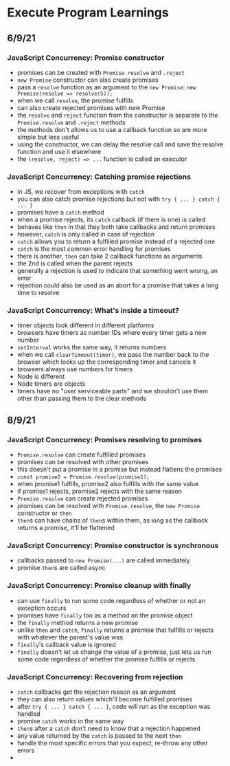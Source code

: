 # Execute Program Learnings

## 6/9/21

### JavaScript Concurrency: Promise constructor

- promises can be created with `Promise.resolve` and `.reject`
- `new Promise` constructor can also create promises
- pass a `resolve` function as an argument to the `new Promise`: `new Promise(resolve => resolve(5));`
- when we call `resolve`, the promise fulfills
- can also create rejected promises with new Promise
- the `resolve` and `reject` function from the constructor is separate to the `Promise.resolve` and `.reject` methods
- the methods don't allows us to use a callback function so are more simple but less useful
- using the constructor, we can delay the resolve call and save the resolve function and use it elsewhere
- the `(resolve, reject) => ...` function is called an executor

### JavaScript Concurrency: Catching promise rejections

- in JS, we recover from exceptions with `catch`
- you can also catch promise rejections but not with `try { ... } catch { ... }`
- promises have a `catch` method
- when a promise rejects, its `catch` callback (if there is one) is called
- behaves like `then` in that they both take callbacks and return promises
- however, `catch` is only called in case of rejection
- `catch` allows you to return a fulfilled promise instead of a rejected one
- `catch` is the most common error handling for promises
- there is another, `then` can take 2 callback functions as arguments
- the 2nd is called when the parent rejects
- generally a rejection is used to indicate that something went wrong, an error
- rejection could also be used as an abort for a promise that takes a long time to resolve

### JavaScript Concurrency: What's inside a timeout?

- timer objects look different in different platforms
- browsers have timers as number IDs where every timer gets a new number
- `setInterval` works the same way, it returns numbers
- when we call `clearTimeout(timer)`, we pass the number back to the browser which looks up the corresponding timer and cancels it
- browsers always use numbers for timers
- Node is different
- Node timers are objects
- timers have no "user serviceable parts" and we shouldn't use them other than passing them to the clear methods

## 8/9/21

### JavaScript Concurrency: Promises resolving to promises

- `Promise.resolve` can create fulfilled promises
- promises can be resolved with other promises
- this doesn't put a promise in a promise but instead flattens the promises
- `const promise2 = Promise.resolve(promise1);`
- when promise1 fulfills, promise2 also fulfills with the same value
- if promise1 rejects, promise2 rejects with the same reason
- `Promise.resolve` can create rejected promises
- promises can be resolved with `Promise.resolve`, the `new Promise` constructor or `then`
- `then`s can have chains of `then`s within them, as long as the callback returns a promise, it'll be flattened

### JavaScript Concurrency: Promise constructor is synchronous

- callbacks passed to `new Promise(...)` are called immediately
- promise `then`s are called async

### JavaScript Concurrency: Promise cleanup with finally

- can use `finally` to run some code regardless of whether or not an exception occurs
- promises have `finally` too as a method on the promise object
- the `finally` method returns a new promise
- unlike `then` and `catch`, `finally` returns a promise that fulfills or rejects with whatever the parent's value was
- `finally`'s callback value is ignored
- `finally` doesn't let us change the value of a promise, just lets us run some code regardless of whether the promise fulfills or rejects

### JavaScript Concurrency: Recovering from rejection

- `catch` callbacks get the rejection reason as an argument
- they can also return values which'll become fulfilled promises
- after `try { ... } catch { ... }`, code will run as the exception was handled
- promise `catch` works in the same way
- `then`s after a `catch` don't need to know that a rejection happened
- any value returned by the `catch` is passed to the next `then`
- handle the most specific errors that you expect, re-throw any other errors
-
